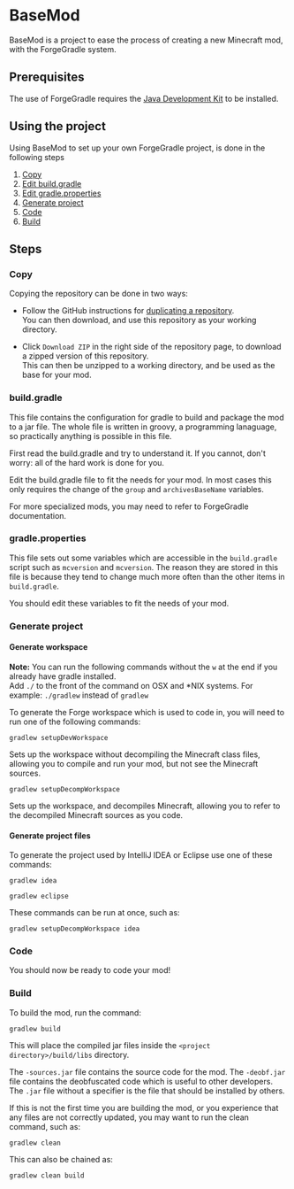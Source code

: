# BaseMod

BaseMod is a project to ease the process of creating a new Minecraft mod, with the ForgeGradle system.

## Prerequisites

The use of ForgeGradle requires the [Java Development Kit](http://www.oracle.com/technetwork/java/javase/downloads/index.html) to be installed.

## Using the project

Using BaseMod to set up your own ForgeGradle project, is done in the following steps

1. [Copy](#copy)
2. [Edit build.gradle](#buildgradle)
3. [Edit gradle.properties](#gradleproperties)
4. [Generate project](#generate-project)
5. [Code](#code)
6. [Build](#build)

## Steps
### Copy

Copying the repository can be done in two ways:

* Follow the GitHub instructions for [duplicating a repository](https://help.github.com/articles/duplicating-a-repository/).  
You can then download, and use this repository as your working directory.

* Click `Download ZIP` in the right side of the repository page, to download a zipped version of this repository.  
This can then be unzipped to a working directory, and be used as the base for your mod.

### build.gradle

This file contains the configuration for gradle to build and package the mod to a jar file.
The whole file is written in groovy, a programming lanaguage, so practically anything is possible in this file.

First read the build.gradle and try to understand it. If you cannot, don't worry: all of the hard work is done for you.

Edit the build.gradle file to fit the needs for your mod.
In most cases this only requires the change of the `group` and  `archivesBaseName` variables.

For more specialized mods, you may need to refer to ForgeGradle documentation.

### gradle.properties

This file sets out some variables which are accessible in the `build.gradle` script such as `mcversion` and `mcversion`.
The reason they are stored in this file is because they tend to change much more often than the other items in `build.gradle`.

You should edit these variables to fit the needs of your mod.

### Generate project

#### Generate workspace

**Note:** You can run the following commands without the `w` at the end if you already have gradle installed.  
Add `./` to the front of the command on OSX and *NIX systems. For example: `./gradlew` instead of `gradlew`

To generate the Forge workspace which is used to code in, you will need to run one of the following commands:

```
gradlew setupDevWorkspace
```

Sets up the workspace without decompiling the Minecraft class files, allowing you to compile and run your mod, but not see the Minecraft sources.

```
gradlew setupDecompWorkspace
```

Sets up the workspace, and decompiles Minecraft, allowing you to refer to the decompiled Minecraft sources as you code.

#### Generate project files

To generate the project used by IntelliJ IDEA or Eclipse use one of these commands:

```
gradlew idea
```

```
gradlew eclipse
```

These commands can be run at once, such as:

```
gradlew setupDecompWorkspace idea
```


### Code

You should now be ready to code your mod!

### Build

To build the mod, run the command:

```
gradlew build
```

This will place the compiled jar files inside the `<project directory>/build/libs` directory.

The `-sources.jar` file contains the source code for the mod.
The `-deobf.jar` file contains the deobfuscated code which is useful to other developers.
The `.jar` file without a specifier is the file that should be installed by others.

If this is not the first time you are building the mod, or you experience that any files are not correctly updated, you may want to run the clean command, such as:

```
gradlew clean
```

This can also be chained as:

```
gradlew clean build
```
